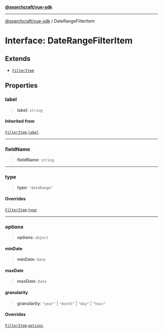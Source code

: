 [**@searchcraft/vue-sdk**](/reference/sdk/js-vue/README.md)

***

[@searchcraft/vue-sdk](/reference/sdk/js-vue/globals.md) / DateRangeFilterItem

# Interface: DateRangeFilterItem

## Extends

- [`FilterItem`](/reference/sdk/js-vue/interfaces/FilterItem.md)

## Properties

### label

> **label**: `string`

#### Inherited from

[`FilterItem`](/reference/sdk/js-vue/interfaces/FilterItem.md).[`label`](/reference/sdk/js-vue/interfaces/FilterItem.md#label)

***

### fieldName

> **fieldName**: `string`

***

### type

> **type**: `"dateRange"`

#### Overrides

[`FilterItem`](/reference/sdk/js-vue/interfaces/FilterItem.md).[`type`](/reference/sdk/js-vue/interfaces/FilterItem.md#type)

***

### options

> **options**: `object`

#### minDate

> **minDate**: `Date`

#### maxDate

> **maxDate**: `Date`

#### granularity

> **granularity**: `"year"` \| `"month"` \| `"day"` \| `"hour"`

#### Overrides

[`FilterItem`](/reference/sdk/js-vue/interfaces/FilterItem.md).[`options`](/reference/sdk/js-vue/interfaces/FilterItem.md#options)
